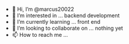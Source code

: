 - 👋 Hi, I’m @marcus20022
- 👀 I’m interested in ... backend development
- 🌱 I’m currently learning ... front end
- 💞️ I’m looking to collaborate on ... nothing yet
- 📫 How to reach me ...  

<!---
marcus20022/marcus20022 is a ✨ special ✨ repository because its `README.md` (this file) appears on your GitHub profile.
You can click the Preview link to take a look at your changes.
--->
